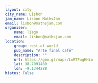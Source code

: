 ```yaml
---
layout: city                                           
city_name: Lisbon                                                               
jam_name: Lisbon MathsJam
email: lisbon@mathsjam.com
organiser:
    name: Tiago
    email: lisbon@mathsjam.com
location:
    group: rest-of-world
    pub_name: "Arte final café"
    description: ""
    url: https://goo.gl/maps/LuRTPugHHio
    lat: 38.7091469
    lon: -9.1344288
hiatus: False
---
```

